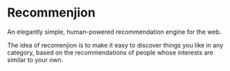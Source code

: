 # Recommenjion

An elegantly simple, human-powered recommendation engine for the web.

The idea of recomenjion is to make it easy to discover things you like in any category, based on the recommendations of people whose interests are similar to your own.